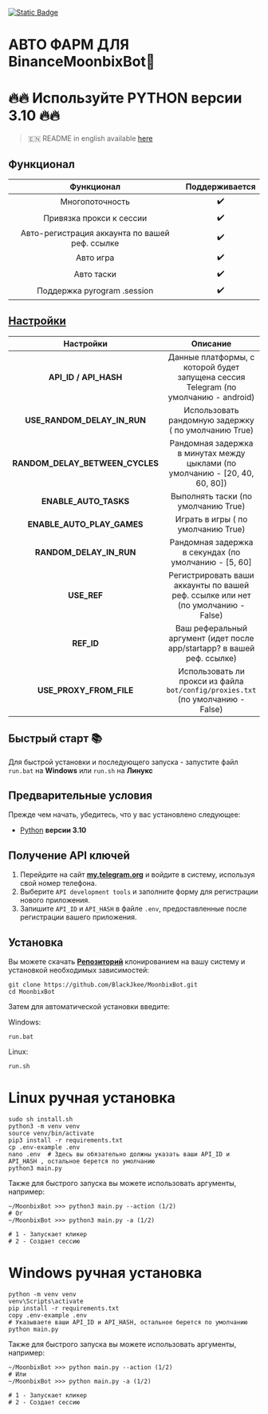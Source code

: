[![Static Badge](https://img.shields.io/badge/Telegram-Bot%20Link-Link?style=for-the-badge&logo=Telegram&logoColor=white&logoSize=auto&color=blue)](https://t.me/Binance_Moonbix_bot/start?startApp=ref_1197825376&startapp=ref_1197825376&utm_medium=web_share_copy)

# АВТО ФАРМ ДЛЯ BinanceMoonbixBot🚀



# 🔥🔥 Используйте PYTHON версии 3.10 🔥🔥

> 🇪🇳 README in english available [here](README-EN)

## Функционал  
|                   Функционал                   | Поддерживается |
|:----------------------------------------------:|:--------------:|
|                Многопоточность                 |       ✔️       | 
|            Привязка прокси к сессии            |       ✔️       | 
| Авто-регистрация аккаунта по вашей реф. ссылке |       ✔️       |
|                   Авто игра                    |       ✔️       |
|                   Авто таски                   |       ✔️       |
|          Поддержка pyrogram .session           |       ✔️       |


## [Настройки](https://github.com/BlackJkee/MoonbixBot/blob/main/.env-example/)
|           Настройки             |                                      Описание                                       |
|:-------------------------------:|:-----------------------------------------------------------------------------------:|
|     **API_ID / API_HASH**       | Данные платформы, с которой будет запущена сессия Telegram (по умолчанию - android) |
| **USE_RANDOM_DELAY_IN_RUN**     |                 Использовать рандомную задержку ( по умолчанию True)                |
| **RANDOM_DELAY_BETWEEN_CYCLES** |    Рандомная задержка в минутах между цыклами (по умолчанию - [20, 40, 60, 80])     |
|     **ENABLE_AUTO_TASKS**       |		                 Выполнять таски (по умолчанию True)	                        |
|  **ENABLE_AUTO_PLAY_GAMES**     |	                      Играть в игры ( по умолчанию True)			                |
|    **RANDOM_DELAY_IN_RUN**      |           Рандомная задержка в секундах (по умолчанию - [5, 60]                     |
|          **USE_REF**            |  Регистрировать ваши аккаунты по вашей реф. ссылке или нет (по умолчанию - False)   |
|          **REF_ID**             |       Ваш реферальный аргумент (идет после app/startapp? в вашей реф. ссылке)       |
|    **USE_PROXY_FROM_FILE**      | Использовать ли прокси из файла `bot/config/proxies.txt` (по умолчанию - False)     |

## Быстрый старт 📚

Для быстрой установки и последующего запуска - запустите файл `run.bat` на **Windows** или `run.sh` на **Линукс**

## Предварительные условия
Прежде чем начать, убедитесь, что у вас установлено следующее:
- [Python](https://www.python.org/downloads/release/python-3100/) **версии 3.10**

## Получение API ключей
1. Перейдите на сайт [**my.telegram.org**](https://my.telegram.org/auth) и войдите в систему, используя свой номер телефона.
2. Выберите `API development tools` и заполните форму для регистрации нового приложения.
3. Запишите `API_ID` и `API_HASH` в файле `.env`, предоставленные после регистрации вашего приложения.

## Установка
Вы можете скачать [**Репозиторий**](https://github.com/BlackJkee/MoonbixBot) клонированием на вашу систему и установкой необходимых зависимостей:
```shell
git clone https://github.com/BlackJkee/MoonbixBot.git
cd MoonbixBot
```

Затем для автоматической установки введите:

Windows:
```shell
run.bat
```

Linux:
```shell
run.sh
```

# Linux ручная установка
```shell
sudo sh install.sh
python3 -m venv venv
source venv/bin/activate
pip3 install -r requirements.txt
cp .env-example .env
nano .env  # Здесь вы обязательно должны указать ваши API_ID и API_HASH , остальное берется по умолчанию
python3 main.py
```

Также для быстрого запуска вы можете использовать аргументы, например:
```shell
~/MoonbixBot >>> python3 main.py --action (1/2)
# Or
~/MoonbixBot >>> python3 main.py -a (1/2)

# 1 - Запускает кликер
# 2 - Создает сессию
```


# Windows ручная установка
```shell
python -m venv venv
venv\Scripts\activate
pip install -r requirements.txt
copy .env-example .env
# Указываете ваши API_ID и API_HASH, остальное берется по умолчанию
python main.py
```

Также для быстрого запуска вы можете использовать аргументы, например:
```shell
~/MoonbixBot >>> python main.py --action (1/2)
# Или
~/MoonbixBot >>> python main.py -a (1/2)

# 1 - Запускает кликер
# 2 - Создает сессию
```